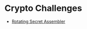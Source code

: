 # Crypto Challenges
- [Rotating Secret Assembler](/writeup-files/rotating-secret-assembler/README.md)
